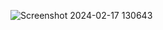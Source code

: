 ![Screenshot 2024-02-17 130643](https://github.com/henrybear4/movie-search-api/assets/160297061/3d2b2426-eb84-40a6-b136-97670f81bb76)
